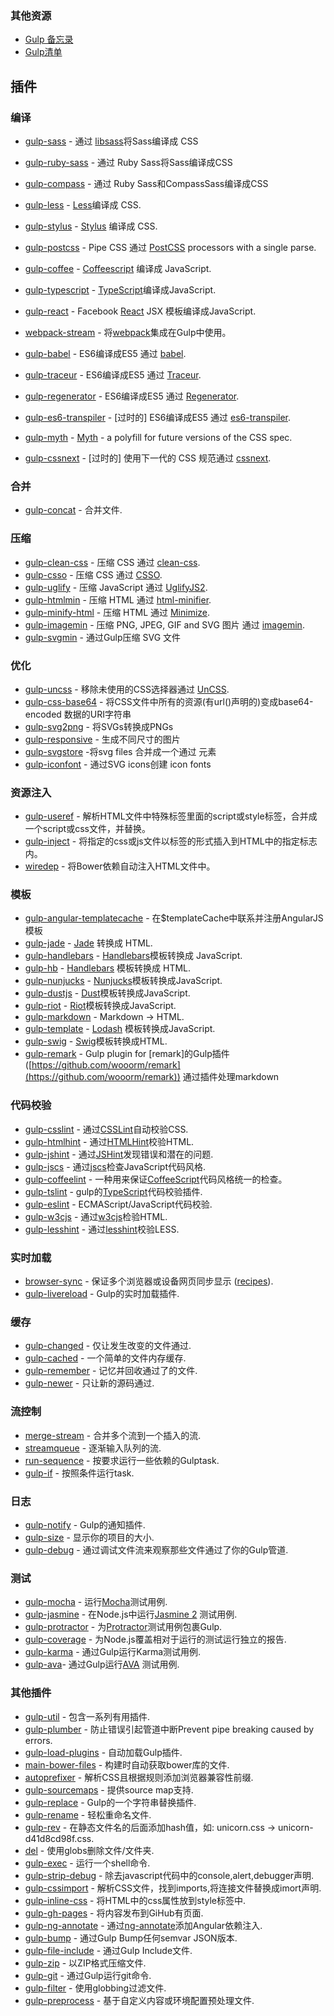 ### 其他资源

*   [Gulp 备忘录](https://github.com/osscafe/gulp-cheatsheet)
*   [Gulp清单](https://github.com/johnpapa/gulp-patterns)

## 插件

### 编译

*   [gulp-sass](https://github.com/dlmanning/gulp-sass) - 通过 [libsass](https://github.com/sass/libsass)将Sass编译成 CSS
*   [gulp-ruby-sass](https://github.com/sindresorhus/gulp-ruby-sass) - 通过 Ruby Sass将Sass编译成CSS
*   [gulp-compass](https://github.com/appleboy/gulp-compass) - 通过 Ruby Sass和CompassSass编译成CSS
*   [gulp-less](https://github.com/plus3network/gulp-less) - [Less](https://github.com/less/less.js)编译成 CSS.
*   [gulp-stylus](https://github.com/stevelacy/gulp-stylus) - [Stylus](https://github.com/stylus/stylus) 编译成 CSS.
*   [gulp-postcss](https://github.com/postcss/gulp-postcss) - Pipe CSS 通过 [PostCSS](https://github.com/postcss/postcss) processors with a single parse.
*   [gulp-coffee](https://github.com/contra/gulp-coffee) - [Coffeescript](https://github.com/jashkenas/coffeescript) 编译成 JavaScript.
*   [gulp-typescript](https://github.com/ivogabe/gulp-typescript) - [TypeScript](https://github.com/Microsoft/TypeScript)编译成JavaScript.
*   [gulp-react](https://github.com/sindresorhus/gulp-react) - Facebook [React](https://github.com/facebook/react) JSX 模板编译成JavaScript.
*   [webpack-stream](https://github.com/shama/webpack-stream) - 将[webpack](https://github.com/webpack/webpack)集成在Gulp中使用。

*   [gulp-babel](https://github.com/babel/gulp-babel) - ES6编译成ES5 通过 [babel](https://github.com/babel/babel).

*   [gulp-traceur](https://github.com/sindresorhus/gulp-traceur) - ES6编译成ES5 通过 [Traceur](https://github.com/google/traceur-compiler).
*   [gulp-regenerator](https://github.com/sindresorhus/gulp-regenerator) - ES6编译成ES5 通过 [Regenerator](https://github.com/facebook/regenerator).
*   [gulp-es6-transpiler](https://github.com/sindresorhus/gulp-es6-transpiler) - [过时的] ES6编译成ES5 通过 [es6-transpiler](https://github.com/termi/es6-transpiler).
*   [gulp-myth](https://github.com/sindresorhus/gulp-myth) - [Myth](https://github.com/segmentio/myth) - a polyfill for future versions of the CSS spec.
*   [gulp-cssnext](https://github.com/MoOx/gulp-cssnext) - [过时的] 使用下一代的 CSS 规范通过 [cssnext](https://github.com/MoOx/postcss-cssnext).

### 合并

*   [gulp-concat](https://github.com/contra/gulp-concat) - 合并文件.

### 压缩

*   [gulp-clean-css](https://github.com/scniro/gulp-clean-css) - 压缩 CSS 通过 [clean-css](https://github.com/jakubpawlowicz/clean-css).
*   [gulp-csso](https://github.com/ben-eb/gulp-csso) - 压缩 CSS 通过 [CSSO](https://github.com/css/csso).
*   [gulp-uglify](https://github.com/terinjokes/gulp-uglify) - 压缩 JavaScript 通过 [UglifyJS2](https://github.com/mishoo/UglifyJS2).
*   [gulp-htmlmin](https://github.com/jonschlinkert/gulp-htmlmin) - 压缩 HTML 通过 [html-minifier](https://github.com/kangax/html-minifier).
*   [gulp-minify-html](https://github.com/murphydanger/gulp-minify-html) - 压缩 HTML 通过
    [Minimize](https://github.com/Swaagie/minimize).
*   [gulp-imagemin](https://github.com/sindresorhus/gulp-imagemin) - 压缩 PNG, JPEG, GIF and SVG 图片 通过 [imagemin](https://github.com/imagemin/imagemin).
*   [gulp-svgmin](https://github.com/ben-eb/gulp-svgmin) - 通过Gulp压缩 SVG 文件

### 优化

*   [gulp-uncss](https://github.com/ben-eb/gulp-uncss) - 移除未使用的CSS选择器通过 [UnCSS](https://github.com/giakki/uncss).
*   [gulp-css-base64](https://github.com/zckrs/gulp-css-base64) - 将CSS文件中所有的资源(有url()声明的)变成base64-encoded 数据的URI字符串
*   [gulp-svg2png](https://github.com/akoenig/gulp-svg2png) - 将SVGs转换成PNGs
*   [gulp-responsive](https://github.com/mahnunchik/gulp-responsive) - 生成不同尺寸的图片
*   [gulp-svgstore](https://github.com/w0rm/gulp-svgstore) -将svg files 合并成一个通过<symbol> 元素
*   [gulp-iconfont](https://github.com/nfroidure/gulp-iconfont) - 通过SVG icons创建 icon fonts

### 资源注入

*   [gulp-useref](https://github.com/jonkemp/gulp-useref) - 解析HTML文件中特殊标签里面的script或style标签，合并成一个script或css文件，并替换。
*   [gulp-inject](https://github.com/klei/gulp-inject) - 将指定的css或js文件以标签的形式插入到HTML中的指定标志内。
*   [wiredep](https://github.com/taptapship/wiredep) - 将Bower依赖自动注入HTML文件中。

### 模板

*   [gulp-angular-templatecache](https://github.com/miickel/gulp-angular-templatecache) - 在$templateCache中联系并注册AngularJS模板
*   [gulp-jade](https://github.com/phated/gulp-jade) - [Jade](https://github.com/pugjs/jade) 转换成 HTML.
*   [gulp-handlebars](https://github.com/lazd/gulp-handlebars) - [Handlebars](https://github.com/wycats/handlebars.js)模板转换成 JavaScript.
*   [gulp-hb](https://github.com/shannonmoeller/gulp-hb) - [Handlebars](https://github.com/wycats/handlebars.js) 模板转换成 HTML.
*   [gulp-nunjucks](https://github.com/sindresorhus/gulp-nunjucks) - [Nunjucks](https://github.com/mozilla/nunjucks)模板转换成JavaScript.
*   [gulp-dustjs](https://github.com/sindresorhus/gulp-dust) - [Dust](https://github.com/linkedin/dustjs)模板转换成JavaScript.
*   [gulp-riot](https://github.com/e-jigsaw/gulp-riot) - [Riot](https://github.com/riot/riot)模板转换成JavaScript.
*   [gulp-markdown](https://github.com/sindresorhus/gulp-markdown) - Markdown → HTML.
*   [gulp-template](https://github.com/sindresorhus/gulp-template) - [Lodash](https://github.com/lodash/lodash) 模板转换成JavaScript.
*   [gulp-swig](https://github.com/colynb/gulp-swig) - [Swig](https://github.com/paularmstrong/swig)模板转换成HTML.
*   [gulp-remark](https://github.com/denysdovhan/gulp-remark) - Gulp plugin for [remark]的Gulp插件([https://github.com/wooorm/remark](https://github.com/wooorm/remark)) 通过插件处理markdown

### 代码校验

*   [gulp-csslint](https://www.npmjs.com/package/gulp-csslint) - 通过[CSSLint](https://github.com/CSSLint/csslint)自动校验CSS.
*   [gulp-htmlhint](https://github.com/bezoerb/gulp-htmlhint) - 通过[HTMLHint](https://github.com/yaniswang/HTMLHint)校验HTML.
*   [gulp-jshint](https://github.com/spalger/gulp-jshint) - 通过[JSHint](https://github.com/jshint/jshint)发现错误和潜在的问题.
*   [gulp-jscs](https://github.com/jscs-dev/gulp-jscs) - 通过[jscs](https://github.com/jscs-dev/node-jscs)检查JavaScript代码风格.
*   [gulp-coffeelint](https://github.com/janraasch/gulp-coffeelint) - 一种用来保证[CoffeeScript](https://github.com/jashkenas/coffeescript)代码风格统一的检查。
*   [gulp-tslint](https://github.com/panuhorsmalahti/gulp-tslint) - gulp的[TypeScript](https://github.com/Microsoft/TypeScript)代码校验插件.
*   [gulp-eslint](https://github.com/adametry/gulp-eslint) - ECMAScript/JavaScript代码校验.
*   [gulp-w3cjs](https://github.com/callumacrae/gulp-w3cjs) - 通过[w3cjs](https://github.com/thomasdavis/w3cjs)检验HTML.
*   [gulp-lesshint](https://github.com/lesshint/gulp-lesshint) - 通过[lesshint](https://github.com/lesshint/lesshint)校验LESS.

### 实时加载

*   [browser-sync](https://github.com/BrowserSync/browser-sync) - 保证多个浏览器或设备网页同步显示 ([recipes](https://github.com/BrowserSync/gulp-browser-sync)).
*   [gulp-livereload](https://github.com/vohof/gulp-livereload) - Gulp的实时加载插件.

### 缓存

*   [gulp-changed](https://github.com/sindresorhus/gulp-changed) - 仅让发生改变的文件通过.
*   [gulp-cached](https://github.com/contra/gulp-cached) - 一个简单的文件内存缓存.
*   [gulp-remember](https://github.com/ahaurw01/gulp-remember) - 记忆并回收通过了的文件.
*   [gulp-newer](https://github.com/tschaub/gulp-newer) - 只让新的源码通过.

### 流控制

*   [merge-stream](https://github.com/grncdr/merge-stream) - 合并多个流到一个插入的流.
*   [streamqueue](https://github.com/nfroidure/StreamQueue) - 逐渐输入队列的流.
*   [run-sequence](https://github.com/OverZealous/run-sequence) - 按要求运行一些依赖的Gulptask.
*   [gulp-if](https://github.com/robrich/gulp-if) - 按照条件运行task.

### 日志

*   [gulp-notify](https://github.com/mikaelbr/gulp-notify) - Gulp的通知插件.
*   [gulp-size](https://github.com/sindresorhus/gulp-size) - 显示你的项目的大小.
*   [gulp-debug](https://github.com/sindresorhus/gulp-debug) - 通过调试文件流来观察那些文件通过了你的Gulp管道.

### 测试

*   [gulp-mocha](https://github.com/sindresorhus/gulp-mocha) - 运行[Mocha](https://github.com/mochajs/mocha)测试用例.
*   [gulp-jasmine](https://github.com/sindresorhus/gulp-jasmine) - 在Node.js中运行[Jasmine 2](https://github.com/jasmine/jasmine) 测试用例.
*   [gulp-protractor](https://github.com/mllrsohn/gulp-protractor) - 为[Protractor](https://github.com/angular/protractor)测试用例包裹Gulp.
*   [gulp-coverage](https://github.com/dylanb/gulp-coverage) - 为Node.js覆盖相对于运行的测试运行独立的报告.
*   [gulp-karma](https://github.com/karma-runner/gulp-karma) - 通过Gulp运行Karma测试用例.
*   [gulp-ava](https://github.com/sindresorhus/gulp-ava)- 通过Gulp运行[AVA](https://github.com/sindresorhus/ava) 测试用例.

### 其他插件

*   [gulp-util](https://github.com/gulpjs/gulp-util) - 包含一系列有用插件.
*   [gulp-plumber](https://github.com/floatdrop/gulp-plumber) - 防止错误引起管道中断Prevent pipe breaking caused by errors.
*   [gulp-load-plugins](https://github.com/jackfranklin/gulp-load-plugins) - 自动加载Gulp插件.
*   [main-bower-files](https://github.com/ck86/main-bower-files) - 构建时自动获取bower库的文件.
*   [autoprefixer](https://github.com/postcss/autoprefixer) - 解析CSS且根据规则添加浏览器兼容性前缀.
*   [gulp-sourcemaps](https://github.com/floridoo/gulp-sourcemaps) - 提供source map支持.
*   [gulp-replace](https://github.com/lazd/gulp-replace) - Gulp的一个字符串替换插件.
*   [gulp-rename](https://github.com/hparra/gulp-rename) - 轻松重命名文件.
*   [gulp-rev](https://github.com/sindresorhus/gulp-rev) - 在静态文件名的后面添加hash值，如: unicorn.css → unicorn-d41d8cd98f.css.
*   [del](https://github.com/sindresorhus/del) - 使用globs删除文件/文件夹.
*   [gulp-exec](https://github.com/robrich/gulp-exec) - 运行一个shell命令.
*   [gulp-strip-debug](https://github.com/sindresorhus/gulp-strip-debug) - 除去javascript代码中的console,alert,debugger声明.
*   [gulp-cssimport](https://github.com/unlight/gulp-cssimport) - 解析CSS文件，找到imports,将连接文件替换成imort声明.
*   [gulp-inline-css](https://github.com/jonkemp/gulp-inline-css) - 将HTML中的css属性放到style标签中.
*   [gulp-gh-pages](https://github.com/shinnn/gulp-gh-pages) - 将内容发布到GiHub有页面.
*   [gulp-ng-annotate](https://github.com/Kagami/gulp-ng-annotate) - 通过[ng-annotate](https://github.com/olov/ng-annotate)添加Angular依赖注入.
*   [gulp-bump](https://github.com/stevelacy/gulp-bump) - 通过Gulp Bump任何semvar JSON版本.
*   [gulp-file-include](https://github.com/coderhaoxin/gulp-file-include) - 通过Gulp Include文件.
*   [gulp-zip](https://github.com/sindresorhus/gulp-zip) - 以ZIP格式压缩文件.
*   [gulp-git](https://github.com/stevelacy/gulp-git) - 通过Gulp运行git命令.
*   [gulp-filter](https://github.com/sindresorhus/gulp-filter) - 使用globbing过滤文件.
*   [gulp-preprocess](https://github.com/jas/gulp-preprocess) - 基于自定义内容或环境配置预处理文件.